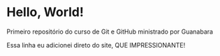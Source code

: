 # Hello, World!
 Primeiro repositório do curso de Git e GitHub ministrado por Guanabara

Essa linha eu adicionei direto do site, QUE IMPRESSIONANTE!
